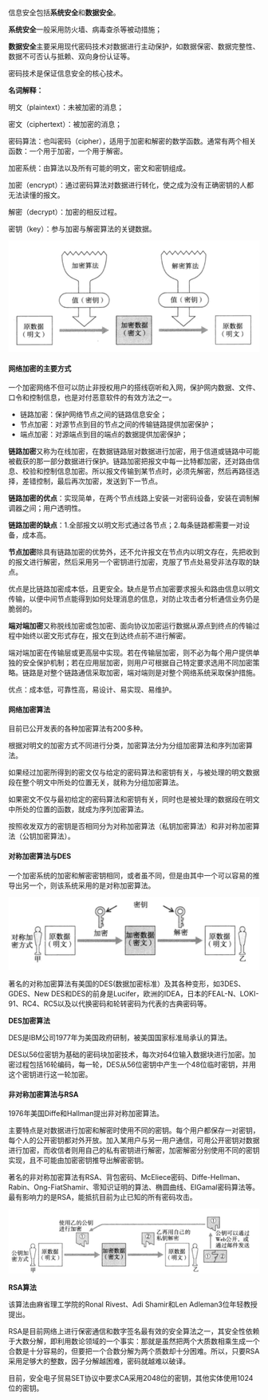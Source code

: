 信息安全包括**系统安全**和**数据安全**。

**系统安全**一般采用防火墙、病毒查杀等被动措施；

**数据安全**主要采用现代密码技术对数据进行主动保护，如数据保密、数据完整性、数据不可否认与抵赖、双向身份认证等。

密码技术是保证信息安全的核心技术。

**名词解释：**

明文（plaintext）：未被加密的消息；

密文（ciphertext）：被加密的消息；

密码算法：也叫密码（cipher），适用于加密和解密的数学函数。通常有两个相关函数：一个用于加密，一个用于解密。

加密系统：由算法以及所有可能的明文，密文和密钥组成。

加密（encrypt）：通过密码算法对数据进行转化，使之成为没有正确密钥的人都无法读懂的报文。

解密（decrypt）：加密的相反过程。

密钥（key）：参与加密与解密算法的关键数据。

![](..\images\加密解密.png)

#### 网络加密的主要方式

一个加密网络不但可以防止非授权用户的搭线窃听和入网，保护网内数据、文件、口令和控制信息，也是对付恶意软件的有效方法之一。

- 链路加密：保护网络节点之间的链路信息安全；
- 节点加密：对源节点到目的节点之间的传输链路提供加密保护；
- 端点加密：对源端点到目的端点的数据提供加密保护；

**链路加密**又称为在线加密，在数据链路层对数据进行加密，用于信道或链路中可能被截获的那一部分数据进行保护。链路加密把报文中每一比特都加密，还对路由信息、校验和控制信息加密。所以报文传输到某节点时，必须先解密，然后再路径选择，差错控制，最后再次加密，发送到下一节点。

**链路加密的优点**：实现简单，在两个节点线路上安装一对密码设备，安装在调制解调器之间；用户透明性。

**链路加密的缺点**：1.全部报文以明文形式通过各节点；2.每条链路都需要一对设备，成本高。

**节点加密**除具有链路加密的优势外，还不允许报文在节点内以明文存在，先把收到的报文进行解密，然后采用另一个密钥进行加密，克服了节点处易受非法存取的缺点。

优点是比链路加密成本低，且更安全。缺点是节点加密要求报头和路由信息以明文传输，以便中间节点能得到如何处理消息的信息，对防止攻击者分析通信业务仍是脆弱的。

**端对端加密**又称脱线加密或包加密、面向协议加密运行数据从源点到终点的传输过程中始终以密文形式存在，报文在到达终点前不进行解密。

端对端加密在传输层或更高层中实现。若在传输层加密，则不必为每个用户提供单独的安全保护机制；若在应用层加密，则用户可根据自己特定要求选用不同加密策略。链路是对整个链路通信采取加密，端对端则是对整个网络系统采取保护措施。

优点：成本低，可靠性高，易设计、易实现、易维护。

#### 网络加密算法

目前已公开发表的各种加密算法有200多种。

根据对明文的加密方式不同进行分类，加密算法分为分组加密算法和序列加密算法。

如果经过加密所得到的密文仅与给定的密码算法和密钥有关，与被处理的明文数据段在整个明文中所处的位置无关，就称为分组加密算法。

如果密文不仅与最初给定的密码算法和密钥有关，同时也是被处理的数据段在明文中所处的位置的函数，就成为序列加密算法。

按照收发双方的密钥是否相同分为对称加密算法（私钥加密算法）和非对称加密算法（公钥加密算法）。

#### 对称加密算法与DES

一个加密系统的加密和解密密钥相同，或者虽不同，但是由其中一个可以容易的推导出另一个，则该系统采用的是对称加密算法。

![](..\images\对称加密.png)

著名的对称加密算法有美国的DES(数据加密标准）及其各种变形，如3DES、GDES、New DES和DES的前身是Lucifer，欧洲的IDEA，日本的FEAL-N、LOKI-91、RC4、RC5以及以代换密码和轮转密码为代表的古典密码等。

**DES加密算法**

DES是IBM公司1977年为美国政府研制，被美国国家标准局承认的算法。

DES以56位密钥为基础的密码块加密技术，每次对64位输入数据块进行加密。加密过程包括16轮编码，每一轮，DES从56位密钥中产生一个48位临时密钥，并用这个密钥进行这一轮加密。

#### 非对称加密算法与RSA

1976年美国Diffe和Hallman提出非对称加密算法。

主要特点是对数据进行加密和解密时使用不同的密钥。每个用户都保存一对密钥，每个人的公开密钥都对外开放。加入某用户与另一用户通信，可用公开密钥对数据进行加密，而收信者则用自己的私有密钥进行解密，加密解密分别使用不同的密钥实现，且不可能由加密密钥推导出解密密钥。

著名的非对称加密算法有RSA、背包密码、McEliece密码、Diffe-Hellman、Rabin、Ong-FiatShamir、零知识证明的算法、椭圆曲线、EIGamal密码算法等。最有影响力的是RSA，能抵抗目前为止已知的所有密码攻击。

![](..\images\非对称加密.png)

**RSA算法**

该算法由麻省理工学院的Ronal Rivest、Adi Shamir和Len Adleman3位年轻教授提出。

RSA是目前网络上进行保密通信和数字签名最有效的安全算法之一，其安全性依赖于大数分解，即利用数论领域的一个事实：那就是虽然把两个大质数相乘生成一个合数是十分容易的，但要把一个合数分解为两个质数却十分困难。所以，只要RSA采用足够大的整数，因子分解越困难，密码就越难以破译。

目前，安全电子贸易SET协议中要求CA采用2048位的密钥，其他实体使用1024位的密钥。